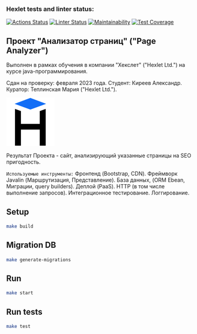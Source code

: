 ### Hexlet tests and linter status:
[![Actions Status](https://github.com/AlexanderKireev/java-project-72/workflows/hexlet-check/badge.svg)](https://github.com/AlexanderKireev/java-project-72/actions)
[![Linter Status](https://github.com/AlexanderKireev/java-project-72/workflows/Build/badge.svg)](https://github.com/AlexanderKireev/java-project-72/actions)
[![Maintainability](https://api.codeclimate.com/v1/badges/39e1e1c3751c2b8723d4/maintainability)](https://codeclimate.com/github/AlexanderKireev/java-project-72/maintainability)
[![Test Coverage](https://api.codeclimate.com/v1/badges/39e1e1c3751c2b8723d4/test_coverage)](https://codeclimate.com/github/AlexanderKireev/java-project-72/test_coverage)
## Проект "Анализатор страниц" ("Page Analyzer")
Выполнен в рамках обучения в компании "Хекслет" ("Hexlet Ltd.") на курсе java-программирования.

Сдан на проверку:  февраля 2023 года. Студент: Киреев Александр. Куратор: Теплинская Мария ("Hexlet Ltd.").

[![Hexlet Ltd. logo](https://raw.githubusercontent.com/Hexlet/assets/master/images/hexlet_logo128.png)](https://ru.hexlet.io/pages/about?utm_source=github&utm_medium=link&utm_campaign=java-package)

Результат Проекта - сайт, анализирующий указанные страницы на SEO пригодность.

`Используемые инструменты:` Фронтенд (Bootstrap, CDN). Фреймворк Javalin (Маршрутизация, Представление). База данных, (ORM Ebean, Миграции, query builders). Деплой (PaaS). HTTP (в том числе выполнение запросов). Интеграционное тестирование. Логгирование.


## Setup
```sh
make build
```
## Migration DB
```sh
make generate-migrations
```

## Run
```sh
make start
```

## Run tests
```sh
make test
```
